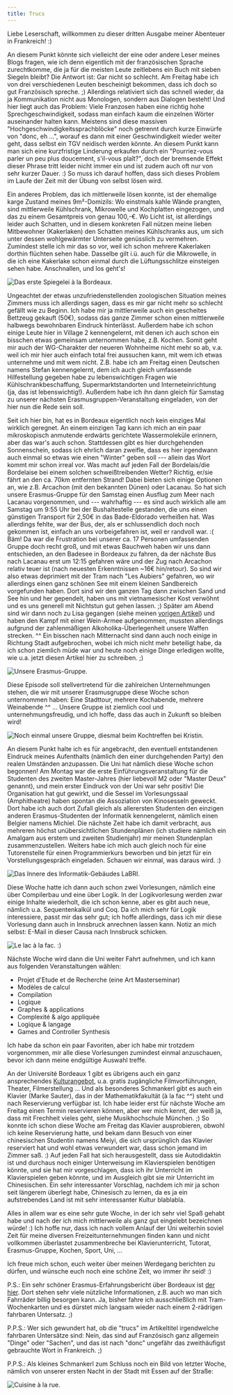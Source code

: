 ```yaml
---
title: Trucs
---
```


Liebe Leserschaft, willkommen zu dieser dritten Ausgabe meiner Abenteuer in Frankreich! :)

An diesem Punkt könnte sich vielleicht der eine oder andere Leser meines Blogs fragen, wie ich denn eigentlich mit der französischen Sprache zurechtkomme, die ja für die meisten Leute zeitlebens ein Buch mit sieben Siegeln bleibt? Die Antwort ist: Gar nicht so schlecht. Am Freitag habe ich von drei verschiedenen Leuten bescheinigt bekommen, dass ich doch so gut Französisch spreche. ;) Allerdings relativiert sich das schnell wieder, da ja Kommunikation nicht aus Monologen, sondern aus Dialogen besteht! Und hier liegt auch das Problem: Viele Franzosen haben eine richtig hohe Sprechgeschwindigkeit, sodass man einfach kaum die einzelnen Wörter auseinander halten kann. Meistens sind diese massiven "Hochgeschwindigkeitssprachblöcke" noch getrennt durch kurze Einwürfe von "donc, eh ...", worauf es dann mit einer Geschwindigkeit wieder weiter geht, dass selbst ein TGV neidisch werden könnte. An diesem Punkt kann man sich eine kurzfristige Linderung erkaufen durch ein "Pourriez-vous parler un peu plus doucement, s'il-vous plaît?", doch der bremsende Effekt dieser Phrase tritt leider nicht immer ein und ist zudem auch oft nur von sehr kurzer Dauer. :) So muss ich darauf hoffen, dass sich dieses Problem im Laufe der Zeit mit der Übung von selbst lösen wird.

Ein anderes Problem, das ich mittlerweile lösen konnte, ist der ehemalige karge Zustand meines 9m²-Domizils: Wo einstmals kahle Wände prangten, sind mittlerweile Kühlschrank, Mikrowelle und Kochplatten eingezogen, und das zu einem Gesamtpreis von genau 100,-€. Wo Licht ist, ist allerdings leider auch Schatten, und in diesem konkreten Fall nützen meine lieben Mitbewohner (Kakerlaken) den Schatten meines Kühlschranks aus, um sich unter dessen wohlgewärmter Unterseite genüsslich zu vermehren. Zumindest stelle ich mir das so vor, weil ich schon mehrere Kakerlaken dorthin flüchten sehen habe. Dasselbe gilt i.ü. auch für die Mikrowelle, in die ich eine Kakerlake schon einmal durch die Lüftungsschlitze einsteigen sehen habe. Anschnallen, und los geht's!

![Das erste Spiegelei à la Bordeaux.]($media$/Photo1451.jpg)

Ungeachtet der etwas unzufriedenstellenden zoologischen Situation meines Zimmers muss ich allerdings sagen, dass es mir gar nicht mehr so schlecht gefällt wie zu Beginn. Ich habe mir ja mittlerweile auch ein gescheites Bettzeug gekauft (50€), sodass das ganze Zimmer schon einen mittlerweile halbwegs bewohnbaren Eindruck hinterlässt. Außerdem habe ich schon einige Leute hier in Village 2 kennengelernt, mit denen ich auch schon ein bisschen etwas gemeinsam unternommen habe, z.B. Kochen. Somit geht mir auch der WG-Charakter der neueren Wohnheime nicht mehr so ab, v.a. weil ich mir hier auch einfach total frei aussuchen kann, mit wem ich etwas unternehme und mit wem nicht. Z.B. habe ich am Freitag einen Deutschen namens Stefan kennengelernt, dem ich auch gleich umfassende Hilfestellung gegeben habe zu lebenswichtigen Fragen wie Kühlschrankbeschaffung, Supermarktstandorten und Interneteinrichtung (ja, das ist lebenswichtig!). Außerdem habe ich ihn dann gleich für Samstag zu unserer nächsten Erasmusgruppen-Veranstaltung eingeladen, von der hier nun die Rede sein soll.

Seit ich hier bin, hat es in Bordeaux eigentlich noch kein einziges Mal wirklich geregnet. An einem einzigen Tag kann ich mich an ein paar mikroskopisch anmutende erdwärts gerichtete Wassermoleküle erinnern, aber das war's auch schon. Stattdessen gibt es hier durchgehenden Sonnenschein, sodass ich ehrlich daran zweifle, dass es hier irgendwann auch einmal so etwas wie einen "Winter" geben soll --- allein das Wort kommt mir schon irreal vor. Was macht auf jeden Fall der Bordelais/die Bordelaise bei einem solchen schweißtreibenden Wetter? Richtig, er/sie fährt an den ca. 70km entfernten Strand! Dabei bieten sich einige Optionen an, wie z.B. Arcachon (mit den bekannten Dünen) oder Lacanau. So hat sich unsere Erasmus-Gruppe für den Samstag einen Ausflug zum Meer nach Lacanau vorgenommen, und --- wahrhaftig --- es sind auch wirklich alle am Samstag um 9:55 Uhr bei der Bushaltestelle gestanden, die uns einen günstigen Transport für 2,50€ in das Bade-Eldorado verheißen hat. Was allerdings fehlte, war der Bus, der, als er schlussendlich doch noch gekommen ist, einfach an uns vorbeigefahren ist, weil er randvoll war. :( Bäm! Da war die Frustration bei unserer ca. 17 Personen umfassenden Gruppe doch recht groß, und mit etwas Bauchweh haben wir uns dann entschieden, an den Badesee in Bordeaux zu fahren, da der nächste Bus nach Lacanau erst um 12:15 gefahren wäre und der Zug nach Arcachon relativ teuer ist (nach neuesten Erkenntnissen ~16€ hin/retour). So sind wir also etwas deprimiert mit der Tram nach "Les Aubiers" gefahren, wo wir allerdings einen ganz schönen See mit einem kleinen Sandbereich vorgefunden haben. Dort sind wir den ganzen Tag dann zwischen Sand und See hin und her gependelt, haben uns mit vietnamesischer Kost verwöhnt und es uns generell mit Nichtstun gut gehen lassen. ;) Später am Abend sind wir dann noch zu Lisa gegangen (siehe meinen [vorigen Artikel](/erasmus/arrivee.html)) und haben den Kampf mit einer Wein-Armee aufgenommen, mussten allerdings aufgrund der zahlenmäßigen Alkoholika-Überlegenheit unsere Waffen strecken. ^^ Ein bisschen nach Mitternacht sind dann auch noch einige in Richtung Stadt aufgebrochen, wobei ich mich nicht mehr beteiligt habe, da ich schon ziemlich müde war und heute noch einige Dinge erledigen wollte, wie u.a. jetzt diesen Artikel hier zu schreiben. ;)

![Unsere Erasmus-Gruppe.]($media$/Groupe_Camila.jpg)

Diese Episode soll stellvertretend für die zahlreichen Unternehmungen stehen, die wir mit unserer Erasmusgruppe diese Woche schon unternommen haben: Eine Stadttour, mehrere Kochabende, mehrere Weinabende ^^ ... Unsere Gruppe ist ziemlich cool und unternehmungsfreudig, und ich hoffe, dass das auch in Zukunft so bleiben wird!

![Noch einmal unsere Gruppe, diesmal beim Kochtreffen bei Kristin.]($media$/Groupe_Kristin.jpg)

An diesem Punkt halte ich es für angebracht, den eventuell entstandenen Eindruck meines Aufenthalts (nämlich den einer durchgehenden Party) den realen Umständen anzupassen. Die Uni hat nämlich diese Woche schon begonnen! Am Montag war die erste Einführungsveranstaltung für die Studenten des zweiten Master-Jahres (hier liebevoll M2 oder "Master Deux" genannt), und mein erster Eindruck von der Uni war sehr positiv! Die Organisation hat gut gewirkt, und die Sessel im Vorlesungssaal (Amphitheatre) haben spontan die Assoziation von Kinosesseln geweckt. Dort habe ich auch dort Zufall gleich als allerersten Studenten den einzigen anderen Erasmus-Studenten der Informatik kennengelernt, nämlich einen Belgier namens Michiel. Die nächste Zeit habe ich damit verbracht, aus mehreren höchst unübersichtlichen Stundenplänen (ich studiere nämlich ein Amalgam aus erstem und zweiten Studienjahr) mir meinen Stundenplan zusammenzustellen. Weiters habe ich mich auch gleich noch für eine Tutorenstelle für einen Programmierkurs beworben und bin jetzt für ein Vorstellungsgespräch eingeladen. Schauen wir einmal, was daraus wird. :)

![Das Innere des Informatik-Gebäudes LaBRI.]($media$/Photo1426.jpg)

Diese Woche hatte ich dann auch schon zwei Vorlesungen, nämlich eine über Compilerbau und eine über Logik. In der Logikvorlesung werden zwar einige Inhalte wiederholt, die ich schon kenne, aber es gibt auch neue, nämlich u.a. Sequentenkalkül und Coq. Da ich mich sehr für Logik interessiere, passt mir das sehr gut; ich hoffe allerdings, dass ich mir diese Vorlesung dann auch in Innsbruck anrechnen lassen kann. Notiz an mich selbst: E-Mail in dieser Causa nach Innsbruck schicken.

![Le lac à la fac. :)]($media$/Photo1414.jpg)

Nächste Woche wird dann die Uni weiter Fahrt aufnehmen, und ich kann aus folgenden Veranstaltungen wählen:
* Projet d'Etude et de Recherche (eine Art Masterseminar)
* Modèles de calcul
* Compilation
* Logique
* Graphes & applications
* Complexité & algo appliquée
* Logique & langage
* Games and Controller Synthesis

Ich habe da schon ein paar Favoriten, aber ich habe mir trotzdem vorgenommen, mir alle diese Vorlesungen zumindest einmal anzuschauen, bevor ich dann meine endgültige Auswahl treffe.

An der Université Bordeaux 1 gibt es übrigens auch ein ganz ansprechendes [Kulturangebot](http://www.culture-bx1.u-bordeaux.fr/), u.a. gratis zugängliche Filmvorführungen, Theater, Filmerstellung ... Und als besonderes Schmankerl gibt es auch ein Klavier (Marke Sauter), das in der Mathematikfakultät (à la fac ^^) steht und nach Reservierung verfügbar ist. Ich habe leider erst für nächste Woche am Freitag einen Termin reservieren können, aber wer mich kennt, der weiß ja, dass mit Frechheit vieles geht, siehe Musikhochschule München. ;) So konnte ich schon diese Woche am Freitag das Klavier ausprobieren, obwohl ich keine Reservierung hatte, und bekam dann Besuch von einer chinesischen Studentin namens Meiyi, die sich ursprünglich das Klavier reserviert hat und wohl etwas verwundert war, dass schon jemand im Zimmer saß. :) Auf jeden Fall hat sich herausgestellt, dass sie Autodidaktin ist und durchaus noch einiger Unterweisung im Klavierspielen benötigen könnte, und sie hat mir vorgeschlagen, dass ich ihr Unterricht im Klavierspielen geben könnte, und im Ausgleich gibt sie mir Unterricht im Chinesischen. Ein sehr interessanter Vorschlag, nachdem ich mir ja schon seit längerem überlegt habe, Chinesisch zu lernen, da es ja ein aufstrebendes Land ist mit sehr interessanter Kultur blablabla.

Alles in allem war es eine sehr gute Woche, in der ich sehr viel Spaß gehabt habe und nach der ich mich mittlerweile als ganz gut eingelebt bezeichnen würde! :) Ich hoffe nur, dass ich nach vollem Anlauf der Uni weiterhin soviel Zeit für meine diversen Freizeitunternehmungen finden kann und nicht vollkommen überlastet zusammenbreche bei Klavierunterricht, Tutorat, Erasmus-Gruppe, Kochen, Sport, Uni, ...

Ich freue mich schon, euch weiter über meinen Werdegang berichten zu dürfen, und wünsche euch noch eine schöne Zeit, wo immer ihr seid! :)

P.S.: Ein sehr schöner Erasmus-Erfahrungsbericht über Bordeaux ist [der hier](/media/2012-09-09-trucs/f_bordeaux2_ws0809.pdf). Dort stehen sehr viele nützliche Informationen, z.B. auch wo man sich Fahrräder billig besorgen kann. Ja, bisher fahre ich ausschließlich mit Tram-Wochenkarten und es dürstet mich langsam wieder nach einem 2-rädrigen fahrbaren Untersatz. ;)

P.P.S.: Wer sich gewundert hat, ob die "trucs" im Artikeltitel irgendwelche fahrbaren Untersätze sind: Nein, das sind auf Französisch ganz allgemein "Dinge" oder "Sachen", und das ist nach "donc" ungefähr das zweithäufigst gebrauchte Wort in Frankreich. ;)

P.P.S.: Als kleines Schmankerl zum Schluss noch ein Bild von letzter Woche, nämlich von unserer ersten Nacht in der Stadt mit Essen auf der Straße:

![Cuisine à la rue.]($media$/Photo1409.jpg)
